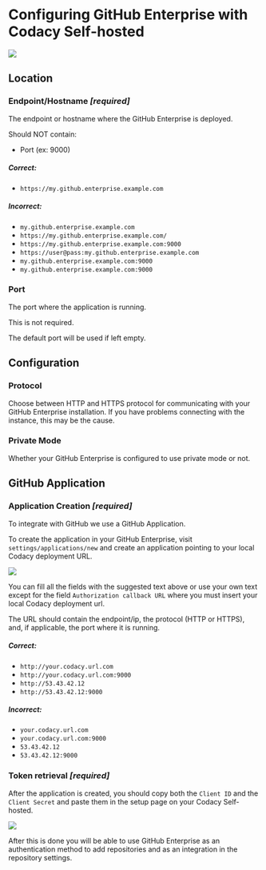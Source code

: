 # Configuring GitHub Enterprise with Codacy Self-hosted

![](/images/pasted_image_at_2016_10_24_17_27_720.png)

## Location

### Endpoint/Hostname **_\[required]_**

The endpoint or hostname where the GitHub Enterprise is deployed.

Should NOT contain:

-   Port (ex: 9000)

##### Correct:

-   `https://my.github.enterprise.example.com`

##### Incorrect:

-   `my.github.enterprise.example.com`
-   `https://my.github.enterprise.example.com/`
-   `https://my.github.enterprise.example.com:9000`
-   `https://user@pass:my.github.enterprise.example.com`
-   `my.github.enterprise.example.com:9000`
-   `my.github.enterprise.example.com:9000`

### Port

The port where the application is running.

This is not required.

The default port will be used if left empty.

## Configuration

### Protocol

Choose between HTTP and HTTPS protocol for communicating with your GitHub Enterprise installation. If you have problems connecting with the instance, this may be the cause.

### Private Mode

Whether your GitHub Enterprise is configured to use private mode or not.

## GitHub Application

### Application Creation **_\[required]_**

To integrate with GitHub we use a GitHub Application.

To create the application in your GitHub Enterprise, visit `settings/applications/new` and create an application pointing to your local Codacy deployment URL.

![](/images/Screenshot_2015-04-16_13.55.59.png)

You can fill all the fields with the suggested text above or use your own text except for the field `Authorization callback URL` where you must insert your local Codacy deployment url.

The URL should contain the endpoint/ip, the protocol (HTTP or HTTPS), and, if applicable, the port where it is running.

##### Correct:

-   `http://your.codacy.url.com`
-   `http://your.codacy.url.com:9000`
-   `http://53.43.42.12`
-   `http://53.43.42.12:9000`

##### Incorrect:

-   `your.codacy.url.com`
-   `your.codacy.url.com:9000`
-   `53.43.42.12`
-   `53.43.42.12:9000`

### Token retrieval **_\[required]_**

After the application is created, you should copy both the `Client ID` and the `Client Secret` and paste them in the setup page on your Codacy Self-hosted.

![](/images/Screenshot_2015-04-16_14.02.55.png)

After this is done you will be able to use GitHub Enterprise as an authentication method to add repositories and as an integration in the repository settings.
